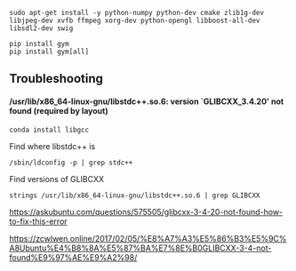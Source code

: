 
    sudo apt-get install -y python-numpy python-dev cmake zlib1g-dev libjpeg-dev xvfb ffmpeg xorg-dev python-opengl libboost-all-dev libsdl2-dev swig
    
    pip install gym
    pip install gym[all]
    
## Troubleshooting
    
#### /usr/lib/x86_64-linux-gnu/libstdc++.so.6: version `GLIBCXX_3.4.20' not found (required by layout)

    conda install libgcc

Find where libstdc++ is

    /sbin/ldconfig -p | grep stdc++
    
Find versions of GLIBCXX

    strings /usr/lib/x86_64-linux-gnu/libstdc++.so.6 | grep GLIBCXX


https://askubuntu.com/questions/575505/glibcxx-3-4-20-not-found-how-to-fix-this-error

https://zcwlwen.online/2017/02/05/%E8%A7%A3%E5%86%B3%E5%9C%A8Ubuntu%E4%B8%8A%E5%87%BA%E7%8E%B0GLIBCXX-3-4-not-found%E9%97%AE%E9%A2%98/
